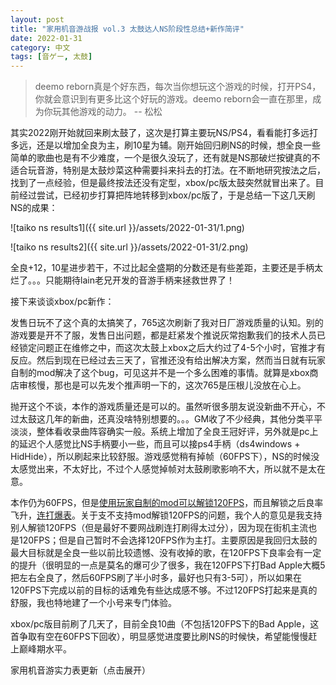 ```yaml
---
layout: post
title: "家用机音游战报 vol.3 太鼓达人NS阶段性总结+新作简评"
date: 2022-01-31
category: 中文
tags: [音ゲー, 太鼓]
---
```


> deemo reborn真是个好东西，每次当你想玩这个游戏的时候，打开PS4，你就会意识到有更多比这个好玩的游戏。deemo reborn会一直在那里，成为你玩其他游戏的动力。 -- 松松

其实2022刚开始就回来刷太鼓了，这次是打算主要玩NS/PS4，看看能打多远打多远，还是以增加全良为主，刷10星为辅。刚开始回归刷NS的时候，想全良一些简单的歌曲也是有不少难度，一个是很久没玩了，还有就是NS那破烂按键真的不适合玩音游，特别是太鼓炒菜这种需要抖来抖去的打法。在不断地研究按法之后，找到了一点经验，但是最终按法还没有定型，xbox/pc版太鼓突然就冒出来了。目前经过尝试，已经初步打算把阵地转移到xbox/pc版了，于是总结一下这几天刷NS的成果：

![taiko ns results1]({{ site.url }}/assets/2022-01-31/1.png)

![taiko ns results2]({{ site.url }}/assets/2022-01-31/2.png)

全良+12，10星进步若干，不过比起全盛期的分数还是有些差距，主要还是手柄太烂了。。。只能期待lain老兄开发的音游手柄来拯救世界了！

接下来谈谈xbox/pc新作：

发售日玩不了这个真的太搞笑了，765这次刷新了我对日厂游戏质量的认知。别的游戏要是开不了服，发售日出问题，都是赶紧发个推说灰常抱歉我们的技术人员已经锁定问题正在维修之中，而这次太鼓上xbox之后大约过了4-5个小时，官推才有反应。然后到现在已经过去三天了，官推还没有给出解决方案，然而当日就有玩家自制的mod解决了这个bug，可见这并不是一个多么困难的事情。就算是xbox商店审核慢，那也是可以先发个推声明一下的，这次765是压根儿没放在心上。

抛开这个不谈，本作的游戏质量还是可以的。虽然听很多朋友说没新曲不开心，不过太鼓这几年的新曲，还真没啥特别想要的。。。GM收了不少经典，其他分类平平淡淡，整体看收录曲阵容确实一般。系统上增加了全良王冠好评，另外就是pc上的延迟个人感觉比NS手柄要小一些，而且可以接ps4手柄（ds4windows + HidHide），所以刷起来比较舒服。游戏感觉稍有掉帧（60FPS下），NS的时候没太感觉出来，不太好比，不过个人感觉掉帧对太鼓刷歌影响不大，所以就不是太在意。

本作仍为60FPS，但是[使用玩家自制的mod可以解锁120FPS](https://www.bilibili.com/video/BV1jS4y157XA/)，而且解锁之后良率飞升，[连打爆表](https://www.bilibili.com/video/BV1D34y127mq/)。关于支不支持mod解锁120FPS的问题，我个人的意见是我支持别人解锁120FPS（但是最好不要网战刷连打刷得太过分），因为现在街机主流也是120FPS；但是自己暂时不会选择120FPS作为主打。主要原因是我回归太鼓的最大目标就是全良一些以前比较遗憾、没有收掉的歌，在120FPS下良率会有一定的提升（很明显的一点是莫名的爆可少了很多，我在120FPS下打Bad Apple大概5把左右全良了，然后60FPS刷了半小时多，最好也只有3-5可），所以如果在120FPS下完成以前的目标的话难免有些达成感不够。不过120FPS打起来是真的舒服，我也特地建了一个小号来专门体验。

xbox/pc版目前刷了几天了，目前全良10曲（不包括120FPS下的Bad Apple，这首争取有空在60FPS下回收），明显感觉进度要比刷NS的时候快，希望能慢慢赶上巅峰期水平。


<span class="expandable" onclick="const table = document.getElementById('skill_table');table.className=table.className==='skill_table_show'?'skill_table_hide':'skill_table_show';">家用机音游实力表更新（点击展开）</span>
<style>
  span.expandable {
    cursor: pointer;
  }
    
  .table-wrapper td {
    white-space: normal!important;
  }

  .skill_table_show {
    display: block;
  }

  .skill_table_hide {
    display: none;
  }
</style>
<div class="table-wrapper"><table id="skill_table" class="skill_table_hide">
  <thead>
    <tr>
      <th>游戏</th>
      <th>描述</th>
    </tr>
  </thead>
  <tbody>
    <tr>
      <td>太鼓</td>
      <td><font style="color:green">Xbox/PC:全良10/90谱面</font><br/><font style="color:green">NS1：全良25谱面；★10 全连16/20 120万5/20（不统计没买的DLC以及双打谱面）</font><br>PS4: 全良26谱面；未全连8（<a href="https://www.bilibili.com/video/BV17t411u7Rb">里消失</a>，≠MM，又埼玉普通谱面全连）；★10 120万13/60 （统计截止至2019年8月）<br>其余家用作：全良很多谱面，应该有200~300；PSP2，PSPDX，WIIU1，3DS1全曲全连；未全连基本和PS4一致，再加上咚咔码</td>
    </tr>
    <tr>
      <td>djmax</td>
      <td>目前只玩PS4。<br>4B15全S, 99%FC 2/10<br>6B15未S2谱面(We're All Gonna Die, Nightmare)<br>8B未S19谱面</td>
    </tr>
    <tr>
      <td>ez2on</td>
      <td>手柄4B最高S17级1曲 <a href="https://docs.google.com/spreadsheets/d/1aQI3IRFGZcZ9afgbxY730PBUYqvpclEDIA9EbcuRxis/edit#gid=604526569">详细</a><br>手柄6B最高S15级1曲<br>键盘未启动中。。。</td>
    </tr>
    <tr>
      <td>pop’n music</td>
      <td>PMP2代 40以下全埋 41未过关1（手芸） 42过关2（雪上断火，狂想曲） 43…<br>PMP1代 复归之后还未开打，以前的就不算了，应该是没过到40。<br>手柄Lively PMP键位 45以下基本可以过 46过关17/29 47过关0</td>
    </tr>
    <tr>
      <td>project diva</td>
      <td>FT: ★9 全连3 ★9.5全连1 ★10全连努力中… <a href="https://www.bilibili.com/video/BV1u54y1p77f">最新视频</a><br>2,2.5,F：未全连1首：激唱</td>
    </tr>
    <tr>
      <td>DEEMO -Reborn-</td>
      <td>还在打剧情…20多米了</td>
    </tr>
    <tr>
      <td>DDR Grand Prix</td>
      <td>包月曲手柄全过关，最高AAA15（1曲，<a href="https://www.bilibili.com/video/BV1BY411s7ML">MAX 300</a>）</td>
    </tr>
    <tr>
      <td>偶像大师: shiny TV</td>
      <td>刚买了一个曲包，还没怎么打…</td>
    </tr>
    <tr>
      <td>轻音少女:放学后演唱会</td>
      <td>可以全连<a href="https://www.bilibili.com/video/BV1tW411q737">Cagayake!GIRLS(律-秘传hard)</a></td>
    </tr>
    <tr>
      <td>ソルフェージュ</td>
      <td>还在打剧情…</td>
    </tr>
  </tbody>
</table></div>
